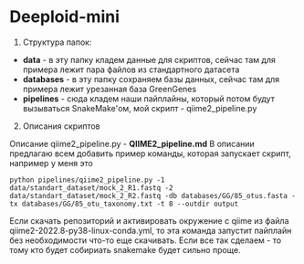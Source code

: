 # Deeploid-mini

1. Структура папок:

- **data** - в эту папку кладем данные для скриптов, сейчас там для примера лежит пара файлов из стандартного датасета
- **databases** - в эту папку сохраняем базы данных, сейчас там для примера лежит урезанная база GreenGenes
- **pipelines** - сюда кладем наши пайплайны, который потом будут вызываться SnakeMake'ом, мой скрипт - qiime2_pipeline.py

2. Описания скриптов

Описание qiime2_pipeline.py - **QIIME2_pipeline.md**
В описании предлагаю всем добавить пример команды, которая запускает скрипт, например у меня это
    
    python pipelines/qiime2_pipeline.py -1 data/standart_dataset/mock_2_R1.fastq -2 data/standart_dataset/mock_2_R2.fastq -db databases/GG/85_otus.fasta -tx databases/GG/85_otu_taxonomy.txt -t 8 --outdir output

Если скачать репозиторий и активировать окружение с qiime из файла qiime2-2022.8-py38-linux-conda.yml, то эта команда запустит пайплайн без необходимости что-то еще скачивать. Если все так сделаем - то тому кто будет собириать snakemake будет сильно проще.

